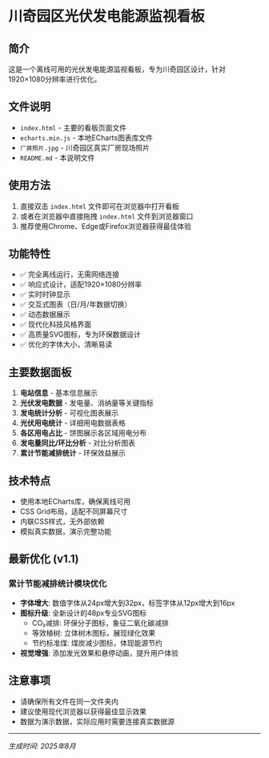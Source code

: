 # 川奇园区光伏发电能源监视看板

## 简介
这是一个离线可用的光伏发电能源监视看板，专为川奇园区设计，针对1920×1080分辨率进行优化。

## 文件说明
- `index.html` - 主要的看板页面文件
- `echarts.min.js` - 本地ECharts图表库文件
- `厂房照片.jpg` - 川奇园区真实厂房现场照片
- `README.md` - 本说明文件

## 使用方法
1. 直接双击 `index.html` 文件即可在浏览器中打开看板
2. 或者在浏览器中直接拖拽 `index.html` 文件到浏览器窗口
3. 推荐使用Chrome、Edge或Firefox浏览器获得最佳体验

## 功能特性
- ✅ 完全离线运行，无需网络连接
- ✅ 响应式设计，适配1920×1080分辨率
- ✅ 实时时钟显示
- ✅ 交互式图表（日/月/年数据切换）
- ✅ 动态数据展示
- ✅ 现代化科技风格界面
- ✅ 高质量SVG图标，专为环保数据设计
- ✅ 优化的字体大小，清晰易读

## 主要数据面板
1. **电站信息** - 基本信息展示
2. **光伏发电数据** - 发电量、消纳量等关键指标
3. **发电统计分析** - 可视化图表展示
4. **光伏用电统计** - 详细用电数据表格
5. **各区用电占比** - 饼图展示各区域用电分布
6. **发电量同比/环比分析** - 对比分析图表
7. **累计节能减排统计** - 环保效益展示

## 技术特点
- 使用本地ECharts库，确保离线可用
- CSS Grid布局，适配不同屏幕尺寸
- 内联CSS样式，无外部依赖
- 模拟真实数据，演示完整功能

## 最新优化 (v1.1)
### 累计节能减排统计模块优化
- **字体增大**: 数值字体从24px增大到32px，标签字体从12px增大到16px
- **图标升级**: 全新设计的48px专业SVG图标
  - CO₂减排: 环保分子图标，象征二氧化碳减排
  - 等效植树: 立体树木图标，展现绿化效果
  - 节约标准煤: 煤炭减少图标，体现能源节约
- **视觉增强**: 添加发光效果和悬停动画，提升用户体验

## 注意事项
- 请确保所有文件在同一文件夹内
- 建议使用现代浏览器以获得最佳显示效果
- 数据为演示数据，实际应用时需要连接真实数据源

---
*生成时间: 2025年8月* 